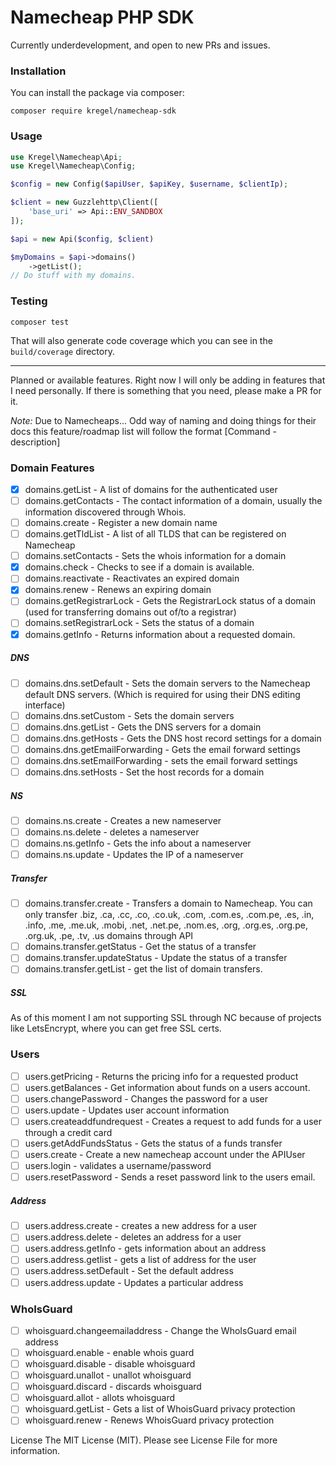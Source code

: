 # Namecheap PHP SDK
Currently underdevelopment, and open to new PRs and issues.

### Installation
You can install the package via composer:
```
composer require kregel/namecheap-sdk
```
### Usage
```php
use Kregel\Namecheap\Api;
use Kregel\Namecheap\Config;

$config = new Config($apiUser, $apiKey, $username, $clientIp);

$client = new Guzzlehttp\Client([
    'base_uri' => Api::ENV_SANDBOX
]);

$api = new Api($config, $client)

$myDomains = $api->domains()
    ->getList();
// Do stuff with my domains.
```
### Testing

```
composer test
```

That will also generate code coverage which you can see in the `build/coverage` directory.

----

Planned or available features. Right now I will only be adding in features that I need personally. If there is something that you need, please make a PR for it.

*Note:* Due to Namecheaps... Odd way of naming and doing things for their docs this feature/roadmap list will follow the format [Command - description]

### Domain Features
  - [x] domains.getList - A list of domains for the authenticated user 
  - [ ] domains.getContacts - The contact information of a domain, usually the information discovered through Whois.
  - [ ] domains.create - Register a new domain name
  - [ ] domains.getTldList - A list of all TLDS that can be registered on Namecheap
  - [ ] domains.setContacts - Sets the whois information for a domain
  - [x] domains.check - Checks to see if a domain is available.
  - [ ] domains.reactivate - Reactivates an expired domain
  - [x] domains.renew - Renews an expiring domain
  - [ ] domains.getRegistrarLock - Gets the RegistrarLock status of a domain (used for transferring domains out of/to a registrar)
  - [ ] domains.setRegistrarLock - Sets the status of a domain
  - [x] domains.getInfo - Returns information about a requested domain.   
 
##### DNS
  - [ ] domains.dns.setDefault - Sets the domain servers to the Namecheap default DNS servers. (Which is required for using their DNS editing interface)
  - [ ] domains.dns.setCustom - Sets the domain servers
  - [ ] domains.dns.getList - Gets the DNS servers for a domain
  - [ ] domains.dns.getHosts - Gets the DNS host record settings for a domain
  - [ ] domains.dns.getEmailForwarding - Gets the email forward settings 
  - [ ] domains.dns.setEmailForwarding - sets the email forward settings 
  - [ ] domains.dns.setHosts - Set the host records for a domain 
  
##### NS
  - [ ] domains.ns.create - Creates a new nameserver
  - [ ] domains.ns.delete - deletes a nameserver
  - [ ] domains.ns.getInfo - Gets the info about a nameserver 
  - [ ] domains.ns.update - Updates the IP of a nameserver

##### Transfer
  - [ ] domains.transfer.create - Transfers a domain to Namecheap. You can only transfer .biz, .ca, .cc, .co, .co.uk, .com, .com.es, .com.pe, .es, .in, .info, .me, .me.uk, .mobi, .net, .net.pe, .nom.es, .org, .org.es, .org.pe, .org.uk, .pe, .tv, .us domains through API
  - [ ] domains.transfer.getStatus - Get the status of a transfer
  - [ ] domains.transfer.updateStatus - Update the status of a transfer
  - [ ] domains.transfer.getList - get the list of domain transfers.

##### SSL
As of this moment I am not supporting SSL through NC because of projects like LetsEncrypt, where you can get free SSL certs.

### Users
  - [ ] users.getPricing - Returns the pricing info for a requested product
  - [ ] users.getBalances - Get information about funds on a users account.
  - [ ] users.changePassword - Changes the password for a user
  - [ ] users.update - Updates user account information
  - [ ] users.createaddfundrequest - Creates a request to add funds for a user through a credit card
  - [ ] users.getAddFundsStatus - Gets the status of a funds transfer
  - [ ] users.create - Create a new namecheap account under the APIUser
  - [ ] users.login - validates a username/password
  - [ ] users.resetPassword - Sends a reset password link to the users email.
 
##### Address
  - [ ] users.address.create - creates a new address for a user
  - [ ] users.address.delete - deletes an address for a user
  - [ ] users.address.getInfo - gets information about an address
  - [ ] users.address.getlist - gets a list of address for the user
  - [ ] users.address.setDefault - Set the default address
  - [ ] users.address.update - Updates a particular address
  
### WhoIsGuard
  - [ ] whoisguard.changeemailaddress - Change the WhoIsGuard email address
  - [ ] whoisguard.enable - enable whois guard
  - [ ] whoisguard.disable - disable whoisguard
  - [ ] whoisguard.unallot - unallot whoisguard
  - [ ] whoisguard.discard - discards whoisguard
  - [ ] whoisguard.allot - allots whoisguard
  - [ ] whoisguard.getList - Gets a list of WhoisGuard privacy protection
  - [ ] whoisguard.renew - Renews WhoisGuard privacy protection
   
  License
  The MIT License (MIT). Please see License File for more information.
  